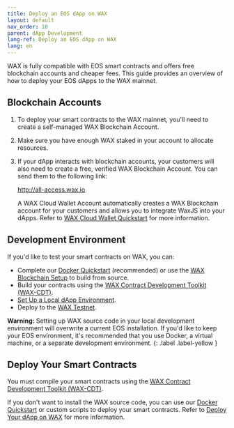 ```yaml
---
title: Deploy an EOS dApp on WAX
layout: default
nav_order: 10
parent: dApp Development
lang-ref: Deploy an EOS dApp on WAX
lang: en
---
```


WAX is fully compatible with EOS smart contracts and offers free blockchain accounts and cheaper fees. This guide provides an overview of how to deploy your EOS dApps to the WAX mainnet.

<!--## What's Compatible

* All EOSIO System Contracts
* All EOSIO CDT libraries
* <a href="https://github.com/EOSIO/eosjs" target="_blank">eosjs</a> API SDK-->

## Blockchain Accounts

1. To deploy your smart contracts to the WAX mainnet, you'll need to create a self-managed WAX Blockchain Account.

2. Make sure you have enough WAX staked in your account to allocate resources.

3. If your dApp interacts with blockchain accounts, your customers will also need to create a free, verified WAX Blockchain Account. You can send them to the following link:

    <a href="https://all-access.wax.io" target="_blank">http://<span></span>all-access.wax.io</a>

    A WAX Cloud Wallet Account automatically creates a WAX Blockchain account for your customers and allows you to integrate WaxJS into your dApps. Refer to [WAX Cloud Wallet Quickstart](/docs/en/waa_waxjs_qstart) for more information.

## Development Environment

If you'd like to test your smart contracts on WAX, you can:

* Complete our [Docker Quickstart](/docs/en/dapp-development/docker-setup) (recommended) or use the [WAX Blockchain Setup](/docs/en/dapp-development/wax-blockchain-setup) to build from source.
* Build your contracts using the [WAX Contract Development Toolkit (WAX-CDT)](/docs/en/dapp-development/wax-cdt).
* [Set Up a Local dApp Environment](/docs/en/dapp-development/setup-local-dapp-environment).
* Deploy to the [WAX Testnet](/docs/en/dapp-development/testnet-quickstart).

<strong>Warning:</strong> Setting up WAX source code in your local development environment will overwrite a current EOS installation. If you'd like to keep your EOS environment, it's recommended that you use Docker, a virtual machine, or a separate development environment.
{: .label .label-yellow }

## Deploy Your Smart Contracts

You must compile your smart contracts using the [WAX Contract Development Toolkit (WAX-CDT)](/docs/en/dapp-development/wax-cdt).

If you don't want to install the WAX source code, you can use our [Docker Quickstart](/docs/en/dapp-development/docker-setup) or custom scripts to deploy your smart contracts. Refer to [Deploy Your dApp on WAX](/docs/en/dapp-development/deploy-dapp-on-wax) for more information.
